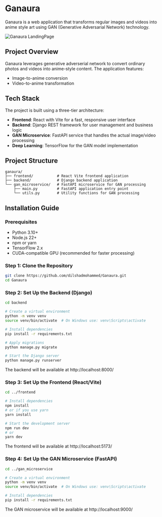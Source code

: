 # Ganaura

Ganaura is a web application that transforms regular images and videos into anime style art using GAN (Generative Adversarial Network) technology.

![Ganaura LandingPage](https://github.com/munawir40/Ganaura/blob/main/Landin%20Page.jpeg)

## Project Overview

Ganaura leverages generative adverserial network to convert ordinary photos and videos into anime-style content. The application features:

- Image-to-anime conversion
- Video-to-anime transformation

## Tech Stack

The project is built using a three-tier architecture:

- **Frontend**: React with Vite for a fast, responsive user interface
- **Backend**: Django REST framework for user management and business logic
- **GAN Microservice**: FastAPI service that handles the actual image/video processing
- **Deep Learning**: TensorFlow for the GAN model implementation

## Project Structure

```
ganaura/
├── frontend/           # React Vite frontend application
├── backend/            # Django backend application
└── gan_microservice/   # FastAPI microservice for GAN processing
    ├── main.py         # FastAPI application entry point
    └── utils.py        # Utility functions for GAN processing
```

## Installation Guide

### Prerequisites

- Python 3.10+
- Node.js 22+
- npm or yarn
- TensorFlow 2.x
- CUDA-compatible GPU (recommended for faster processing)

### Step 1: Clone the Repository

```bash
git clone https://github.com/dilshadmohammed/Ganaura.git
cd Ganaura
```

### Step 2: Set Up the Backend (Django)

```bash
cd backend

# Create a virtual environment
python -m venv venv
source venv/bin/activate  # On Windows use: venv\Scripts\activate

# Install dependencies
pip install -r requirements.txt

# Apply migrations
python manage.py migrate

# Start the Django server
python manage.py runserver
```

The backend will be available at http://localhost:8000/

### Step 3: Set Up the Frontend (React/Vite)

```bash
cd ../frontend

# Install dependencies
npm install
# or if you use yarn
yarn install

# Start the development server
npm run dev
# or
yarn dev
```

The frontend will be available at http://localhost:5173/

### Step 4: Set Up the GAN Microservice (FastAPI)

```bash
cd ../gan_microservice

# Create a virtual environment
python -m venv venv
source venv/bin/activate  # On Windows use: venv\Scripts\activate

# Install dependencies
pip install -r requirements.txt

```

The GAN microservice will be available at http://localhost:9000/
